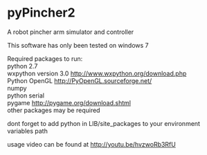 # pyPincher2
A robot pincher arm simulator and controller<br>

This software has only been tested on windows 7<br>

Required packages to run:<br>
python 2.7<br>
wxpython version 3.0     http://www.wxpython.org/download.php <br>
Python OpenGL http://PyOpenGL.sourceforge.net/ <br>
numpy <br>
python serial<br>
pygame  http://pygame.org/download.shtml <br>
other packages may be required<br>

dont forget to add python in LIB/site_packages to your environment variables path<br>

usage video can be found at http://youtu.be/hvzwoRb3RfU<br>
